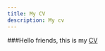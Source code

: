 ```yaml
---
title: My CV
description: My cv
---
```



###Hello friends, this is my [CV](https://omerturanbayrakli.com/assets/academic_cv_ok.pdf)
